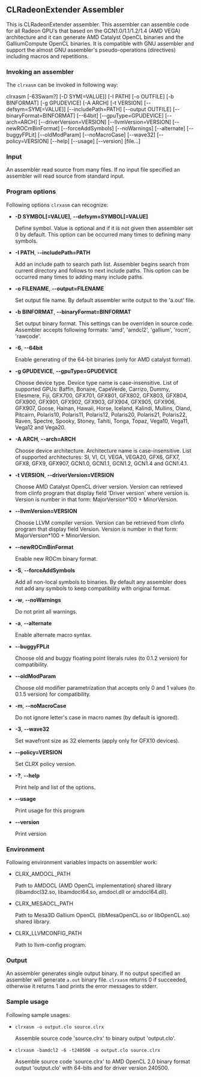 ## CLRadeonExtender Assembler

This is CLRadeonExtender assembler. This assembler can assemble code for all Radeon GPU's
that based on the GCN1.0/1.1/1.2/1.4 (AMD VEGA) architecture and it can generate AMD Catalyst
OpenCL binaries and the GalliumCompute OpenCL binaries. It is compatible with GNU assembler
and support the almost GNU assembler's pseudo-operations (directives) including macros and
repetitions.

### Invoking an assembler

The `clrxasm` can be invoked in following way:

clrxasm [-63Swam?] [-D SYM[=VALUE]] [-I PATH] [-o OUTFILE] [-b BINFORMAT]
[-g GPUDEVICE] [-A ARCH] [-t VERSION] [--defsym=SYM[=VALUE]] [--includePath=PATH]
[--output OUTFILE] [--binaryFormat=BINFORMAT] [--64bit] [--gpuType=GPUDEVICE]
[--arch=ARCH] [--driverVersion=VERSION] [--llvmVersion=VERSION] [--newROCmBinFormat]
[--forceAddSymbols] [--noWarnings] [--alternate] [--buggyFPLit] [--oldModParam]
[--noMacroCase] [--wave32] [--policy=VERSION] [--help] [--usage] [--version] [file...]

### Input

An assembler read source from many files. If no input file specified an assembler
will read source from standard input.

### Program options

Following options `clrxasm` can recognize:

* **-D SYMBOL[=VALUE]**, **--defsym=SYMBOL[=VALUE]**

    Define symbol. Value is optional and if it is not given then assembler set 0 by default.
This option can be occurred many times to defining many symbols.

* **-I PATH**, **--includePath=PATH**

    Add  an include path to search path list. Assembler begins search from current directory
and follows to next include paths.
This option can be occurred many times to adding many include paths.

* **-o FILENAME**, **--output=FILENAME**

    Set output file name. By default assembler write output to the 'a.out' file.

* **-b BINFORMAT**, **--binaryFormat=BINFORMAT**

    Set output binary format. This settings can be overriden in source code.
Assembler accepts following formats: 'amd', 'amdcl2', 'gallium', 'rocm', 'rawcode'.

* **-6**, **--64bit**

    Enable generating of the 64-bit binaries (only for AMD catalyst format).

* **-g GPUDEVICE**, **--gpuType=GPUDEVICE**

    Choose device type. Device type name is case-insensitive.
List of supported GPUs: 
Baffin, Bonaire, CapeVerde, Carrizo, Dummy, Ellesmere, Fiji, GFX700, GFX701, GFX801,
GFX802, GFX803, GFX804, GFX900, GFX901, GFX902, GFX903, GFX904, GFX905, GFX906, GFX907,
Goose, Hainan, Hawaii, Horse, Iceland, Kalindi, Mullins, Oland, Pitcairn, Polaris10,
Polaris11, Polaris12, Polaris20, Polaris21, Polaris22, Raven, Spectre, Spooky, Stoney,
Tahiti, Tonga, Topaz, Vega10, Vega11, Vega12 and Vega20.

* **-A ARCH**, **--arch=ARCH**

    Choose device architecture. Architecture name is case-insensitive.
List of supported architectures:
SI, VI, CI, VEGA, VEGA20, GFX6, GFX7, GFX8, GFX9, GFX907, GCN1.0, GCN1.1, GCN1.2,
GCN1.4 and GCN1.4.1.

* **-t VERSION**, **--driverVersion=VERSION**

    Choose AMD Catalyst OpenCL driver version. Version can retrieved from clinfo program
that display field 'Driver version' where version is. Version is number in that form:
MajorVersion*100 + MinorVersion.

* **--llvmVersion=VERSION**

    Choose LLVM compiler version. Version can be retrieved from clinfo program that display
field Version. Version is number in that form: MajorVersion*100 + MinorVersion.

* **--newROCmBinFormat**

    Enable new ROCm binary format.

* **-S**, **--forceAddSymbols**

    Add all non-local symbols to binaries. By default any assembler does not add any symbols
to keep compatibility with original format.

* **-w**, **--noWarnings**

    Do not print all warnings.

* **-a**, **--alternate**

    Enable alternate macro syntax.

* **--buggyFPLit**

    Choose old and buggy floating point literals rules (to 0.1.2 version)
for compatibility.

* **--oldModParam**

    Choose old modifier parametrization that accepts only 0 and 1 values (to 0.1.5 version)
for compatibility.

* **-m**, **--noMacroCase**

    Do not ignore letter's case in macro names (by default is ignored).

* **-3**, **--wave32**

    Set wavefront size as 32 elements (apply only for GFX10 devices).

* **--policy=VERSION**

    Set CLRX policy version.

* **-?**, **--help**

    Print help and list of the options.

* **--usage**

    Print usage for this program

* **--version**

    Print version

### Environment

Following environment variables impacts on assembler work:

* CLRX_AMDOCL_PATH

    Path to AMDOCL (AMD OpenCL implementation) shared library (libamdocl32.so,
libamdocl64.so, amdocl.dll or amdocl64.dll).

* CLRX_MESAOCL_PATH

    Path to Mesa3D Gallium OpenCL (libMesaOpenCL.so or libOpenCL.so)
shared library.

* CLRX_LLVMCONFIG_PATH

    Path to llvm-config program.


### Output

An assembler generates single output binary. If no output specified an assembler will
generate `a.out` binary file. `clrxasm` returns 0 if succeeded, otherwise
it returns 1 and prints the error messages to stderr.

### Sample usage

Following sample usages:

* `clrxasm -o output.clo source.clrx`

    Assemble source code 'source.clrx' to binary output 'output.clo'.

* `clrxasm -bamdcl2 -6 -t240500 -o output.clo source.clrx`

    Assemble source code 'source.clrx' to AMD OpenCL 2.0  binary format output 'output.clo' with
64-bits and for driver version 240500.
